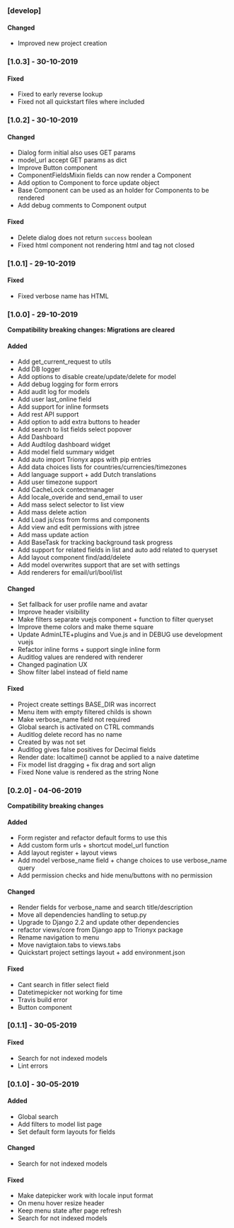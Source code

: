 ### [develop]
#### Changed
- Improved new project creation


### [1.0.3] - 30-10-2019
#### Fixed
- Fixed to early reverse lookup
- Fixed not all quickstart files where included


### [1.0.2] - 30-10-2019
#### Changed
- Dialog form initial also uses GET params
- model_url accept GET params as dict
- Improve Button component
- ComponentFieldsMixin fields can now render a Component
- Add option to Component to force update object
- Base Component can be used as an holder for Components to be rendered
- Add debug comments to Component output

#### Fixed
- Delete dialog does not return `success` boolean
- Fixed html component not rendering html and tag not closed


### [1.0.1] - 29-10-2019
#### Fixed
- Fixed verbose name has HTML


### [1.0.0] - 29-10-2019

**Compatibility breaking changes: Migrations are cleared**

#### Added
- Add get_current_request to utils
- Add DB logger
- Add options to disable create/update/delete for model
- Add debug logging for form errors
- Add audit log for models
- Add user last_online field
- Add support for inline formsets
- Add rest API support
- Add option to add extra buttons to header
- Add search to list fields select popover
- Add Dashboard
- Add Audtilog dashboard widget
- Add model field summary widget
- Add auto import Trionyx apps with pip entries
- Add data choices lists for countries/currencies/timezones
- Add language support + add Dutch translations
- Add user timezone support
- Add CacheLock contectmanager
- Add locale_overide and send_email to user
- Add mass select selector to list view
- Add mass delete action
- Add Load js/css from forms and components
- Add view and edit permissions with jstree
- Add mass update action
- Add BaseTask for tracking background task progress
- Add support for related fields in list and auto add related to queryset
- Add layout component find/add/delete
- Add model overwrites support that are set with settings
- Add renderers for email/url/bool/list

#### Changed
- Set fallback for user profile name and avatar
- Improve header visibility
- Make filters separate vuejs component + function to filter queryset
- Improve theme colors and make theme square
- Update AdminLTE+plugins and Vue.js and in DEBUG use development vuejs
- Refactor inline forms + support single inline form
- Auditlog values are rendered with renderer
- Changed pagination UX
- Show filter label instead of field name

#### Fixed
- Project create settings BASE_DIR was incorrect 
- Menu item with empty filtered childs is shown
- Make verbose_name field not required
- Global search is activated on CTRL commands
- Auditlog delete record has no name
- Created by was not set
- Auditlog gives false positives for Decimal fields
- Render date: localtime() cannot be applied to a naive datetime
- Fix model list dragging + fix drag and sort align
- Fixed None value is rendered as the string None

### [0.2.0] - 04-06-2019 

**Compatibility breaking changes**

#### Added
- Form register and refactor default forms to use this
- Add custom form urls + shortcut model_url function
- Add layout register + layout views
- Add model verbose_name field + change choices to use verbose_name query
- Add permission checks and hide menu/buttons with no permission

#### Changed
- Render fields for verbose_name and search title/description
- Move all dependencies handling to setup.py
- Upgrade to Django 2.2 and update other dependencies
- refactor views/core from Django app to Trionyx package
- Rename navigation to menu
- Move navigtaion.tabs to views.tabs
- Quickstart project settings layout + add environment.json

#### Fixed
- Cant search in fitler select field
- Datetimepicker not working for time
- Travis build error
- Button component


### [0.1.1] - 30-05-2019
#### Fixed
- Search for not indexed models
- Lint errors


### [0.1.0] - 30-05-2019
#### Added
- Global search
- Add filters to model list page
- Set default form layouts for fields

#### Changed
- Search for not indexed models

#### Fixed
- Make datepicker work with locale input format
- On menu hover resize header 
- Keep menu state after page refresh
- Search for not indexed models